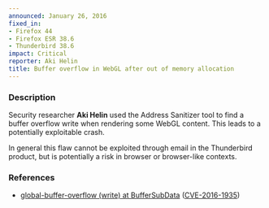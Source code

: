 ```yaml
---
announced: January 26, 2016
fixed_in:
- Firefox 44
- Firefox ESR 38.6
- Thunderbird 38.6
impact: Critical
reporter: Aki Helin
title: Buffer overflow in WebGL after out of memory allocation
---
```


<h3>Description</h3>

<p>Security researcher <strong>Aki Helin</strong> used the Address Sanitizer tool to find
a buffer overflow write when rendering some WebGL content. This leads to a potentially exploitable crash. 
</p>

<p class="note">In general this flaw cannot be exploited through email in the
Thunderbird product, but is potentially a risk in browser or browser-like contexts.</p>

<h3>References</h3>

<ul>
  <li><a href="https://bugzilla.mozilla.org/show_bug.cgi?id=1220450">
       global-buffer-overflow (write) at BufferSubData</a>
(<a href="http://cve.mitre.org/cgi-bin/cvename.cgi?name=CVE-2016-1935"
class="ex-ref">CVE-2016-1935</a>)</li>
</ul>

